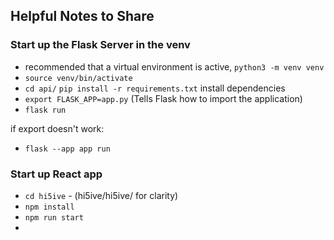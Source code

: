 ## Helpful Notes to Share

### Start up the Flask Server in the venv
* recommended that a virtual environment is active, `python3 -m venv venv`
* `source venv/bin/activate`
* `cd api/`
  `pip install -r requirements.txt` install dependencies 
* `export FLASK_APP=app.py` (Tells Flask how to import the application)
* `flask run`

if export doesn't work:
* `flask --app app run`

### Start up React app
* `cd hi5ive` - (hi5ive/hi5ive/ for clarity)
* `npm install`
* `npm run start`
* 
